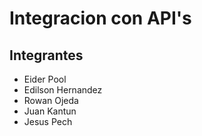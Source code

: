 # Integracion con API's

## Integrantes
- Eider Pool
- Edilson Hernandez
- Rowan Ojeda
- Juan Kantun
- Jesus Pech